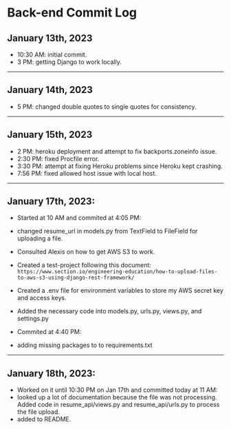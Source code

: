 # Back-end Commit Log

## January 13th, 2023
- 10:30 AM: initial commit.
- 3 PM: getting Django to work locally.
----
## January 14th, 2023
- 5 PM: changed double quotes to single quotes for consistency.
-----
## January 15th, 2023
- 2 PM: heroku deployment and attempt to fix backports.zoneinfo issue.
- 2:30 PM: fixed Procfile error.
- 3:30 PM: attempt at fixing Heroku problems since Heroku kept crashing.
- 7:56 PM: fixed allowed host issue with local host.
----
## January 17th, 2023:
- Started at 10 AM and commited at 4:05 PM:
- changed resume_url in models.py from TextField to FileField for uploading a file.
- Consulted Alexis on how to get AWS S3 to work.
- Created a test-project following this document: `https://www.section.io/engineering-education/how-to-upload-files-to-aws-s3-using-django-rest-framework/`
- Created a .env file for environment variables to store my AWS secret key and access keys.
- Added the necessary code into models.py, urls.py, views.py, and settings.py

- Commited at 4:40 PM:
- adding missing packages to to requirements.txt
----
## January 18th, 2023:
- Worked on it until 10:30 PM on Jan 17th and committed today at 11 AM:
- looked up a lot of documentation because the file was not processing. Added code in resume_api/views.py and resume_api/urls.py to process the file upload.
- added to README.
